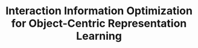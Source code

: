 ---
layout: page
title: "Interaction Information Optimization for Object-Centric Representation Learning"
description: This project was conducted as part of a research seminar during the first semester of the second year of my master's degree. The authors are Riccardo Majellaro (me), Jonathan Collu, and Dimitrios Ieronymakis. As the first author, I conceived and developed the mathematical formulation presented in this work.
img: /assets/img/IIO_1.jpg
importance: 1
category: MSc
related_publications: 
enable_hyperlink: true
redirect: /assets/pdf/IIO_Preprint.pdf
---